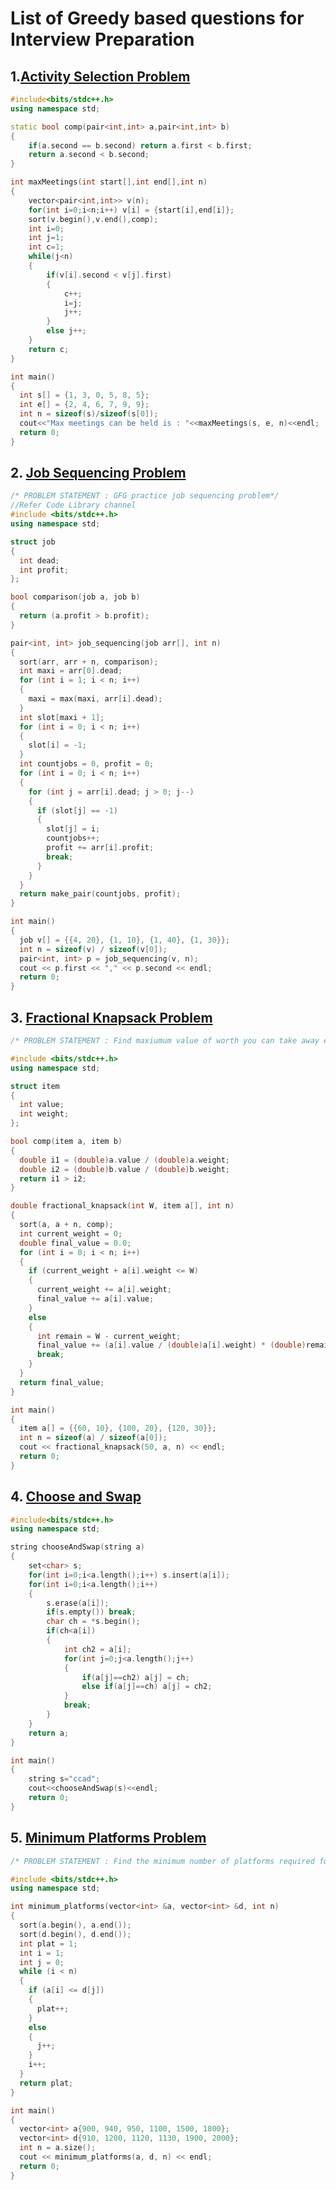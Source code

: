 # List of Greedy based questions for Interview Preparation

## 1.[Activity Selection Problem](https://github.com/kuluruvineeth/Placement_Preparation/blob/main/Greedy/activity_selection_problem.cpp)
```cpp
#include<bits/stdc++.h>
using namespace std;

static bool comp(pair<int,int> a,pair<int,int> b)
{
    if(a.second == b.second) return a.first < b.first;
    return a.second < b.second;
}

int maxMeetings(int start[],int end[],int n)
{
    vector<pair<int,int>> v(n);
    for(int i=0;i<n;i++) v[i] = {start[i],end[i]};
    sort(v.begin(),v.end(),comp);
    int i=0;
    int j=1;
    int c=1;
    while(j<n)
    {
        if(v[i].second < v[j].first)
        {
            c++;
            i=j;
            j++;
        }
        else j++;
    }
    return c;
}

int main()
{
  int s[] = {1, 3, 0, 5, 8, 5};
  int e[] = {2, 4, 6, 7, 9, 9};
  int n = sizeof(s)/sizeof(s[0]);
  cout<<"Max meetings can be held is : "<<maxMeetings(s, e, n)<<endl;
  return 0;
}
```

## 2. [Job Sequencing Problem](https://github.com/kuluruvineeth/Placement_Preparation/blob/main/Greedy/job_sequence.cpp)
```cpp
/* PROBLEM STATEMENT : GFG practice job sequencing problem*/
//Refer Code Library channel
#include <bits/stdc++.h>
using namespace std;

struct job
{
  int dead;
  int profit;
};

bool comparison(job a, job b)
{
  return (a.profit > b.profit);
}

pair<int, int> job_sequencing(job arr[], int n)
{
  sort(arr, arr + n, comparison);
  int maxi = arr[0].dead;
  for (int i = 1; i < n; i++)
  {
    maxi = max(maxi, arr[i].dead);
  }
  int slot[maxi + 1];
  for (int i = 0; i < n; i++)
  {
    slot[i] = -1;
  }
  int countjobs = 0, profit = 0;
  for (int i = 0; i < n; i++)
  {
    for (int j = arr[i].dead; j > 0; j--)
    {
      if (slot[j] == -1)
      {
        slot[j] = i;
        countjobs++;
        profit += arr[i].profit;
        break;
      }
    }
  }
  return make_pair(countjobs, profit);
}

int main()
{
  job v[] = {{4, 20}, {1, 10}, {1, 40}, {1, 30}};
  int n = sizeof(v) / sizeof(v[0]);
  pair<int, int> p = job_sequencing(v, n);
  cout << p.first << "," << p.second << endl;
  return 0;
}
```

## 3. [Fractional Knapsack Problem](https://github.com/kuluruvineeth/Placement_Preparation/blob/main/Greedy/fractional_knapsack.cpp)
```cpp
/* PROBLEM STATEMENT : Find maxiumum value of worth you can take away even with partial takeaways*/

#include <bits/stdc++.h>
using namespace std;

struct item
{
  int value;
  int weight;
};

bool comp(item a, item b)
{
  double i1 = (double)a.value / (double)a.weight;
  double i2 = (double)b.value / (double)b.weight;
  return i1 > i2;
}

double fractional_knapsack(int W, item a[], int n)
{
  sort(a, a + n, comp);
  int current_weight = 0;
  double final_value = 0.0;
  for (int i = 0; i < n; i++)
  {
    if (current_weight + a[i].weight <= W)
    {
      current_weight += a[i].weight;
      final_value += a[i].value;
    }
    else
    {
      int remain = W - current_weight;
      final_value += (a[i].value / (double)a[i].weight) * (double)remain;
      break;
    }
  }
  return final_value;
}

int main()
{
  item a[] = {{60, 10}, {100, 20}, {120, 30}};
  int n = sizeof(a) / sizeof(a[0]);
  cout << fractional_knapsack(50, a, n) << endl;
  return 0;
}
```

## 4. [Choose and Swap](https://github.com/kuluruvineeth/Placement_Preparation/blob/main/Greedy/choose_and_swap.cpp)
```cpp
#include<bits/stdc++.h>
using namespace std;

string chooseAndSwap(string a)
{
    set<char> s;
    for(int i=0;i<a.length();i++) s.insert(a[i]);
    for(int i=0;i<a.length();i++)
    {
        s.erase(a[i]);
        if(s.empty()) break;
        char ch = *s.begin();
        if(ch<a[i])
        {
            int ch2 = a[i];
            for(int j=0;j<a.length();j++)
            {
                if(a[j]==ch2) a[j] = ch;
                else if(a[j]==ch) a[j] = ch2;
            }
            break;
        }
    }
    return a;
}

int main()
{
    string s="ccad";
    cout<<chooseAndSwap(s)<<endl;
    return 0;
}
```

## 5. [Minimum Platforms Problem](https://github.com/kuluruvineeth/Placement_Preparation/blob/main/Greedy/minimum_platforms.cpp)
```cpp
/* PROBLEM STATEMENT : Find the minimum number of platforms required for all trains*/

#include <bits/stdc++.h>
using namespace std;

int minimum_platforms(vector<int> &a, vector<int> &d, int n)
{
  sort(a.begin(), a.end());
  sort(d.begin(), d.end());
  int plat = 1;
  int i = 1;
  int j = 0;
  while (i < n)
  {
    if (a[i] <= d[j])
    {
      plat++;
    }
    else
    {
      j++;
    }
    i++;
  }
  return plat;
}

int main()
{
  vector<int> a{900, 940, 950, 1100, 1500, 1800};
  vector<int> d{910, 1200, 1120, 1130, 1900, 2000};
  int n = a.size();
  cout << minimum_platforms(a, d, n) << endl;
  return 0;
}
```